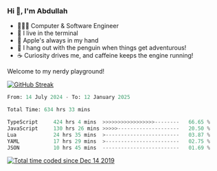 <h3>Hi 👋, I'm Abdullah</h3>

- 👨🏻‍💻 Computer & Software Engineer
- 🖤 I live in the terminal
- 🍎 Apple's always in my hand
- 🐧 I hang out with the penguin when things get adventurous!
- ☕ Curiosity drives me, and caffeine keeps the engine running!

Welcome to my nerdy playground!

[![GitHub Streak](https://streak-stats.demolab.com?user=al3bad&theme=transparent&date_format=j%20M%5B%20Y%5D)](https://git.io/streak-stats)

<!--START_SECTION:waka-->

```python
From: 14 July 2024 - To: 12 January 2025

Total Time: 634 hrs 33 mins

TypeScript     424 hrs 4 mins  >>>>>>>>>>>>>>>>>--------   66.65 %
JavaScript     130 hrs 26 mins >>>>>--------------------   20.50 %
Lua            24 hrs 35 mins  >------------------------   03.87 %
YAML           17 hrs 29 mins  >------------------------   02.75 %
JSON           10 hrs 45 mins  -------------------------   01.69 %
```

<!--END_SECTION:waka-->

<p>
  <a href="https://wakatime.com/@ce2a2aac-0d6b-4d65-b864-8a4bcaf12967"><img src="https://wakatime.com/badge/user/ce2a2aac-0d6b-4d65-b864-8a4bcaf12967.svg" alt="Total time coded since Dec 14 2019" /></a>
</p>
